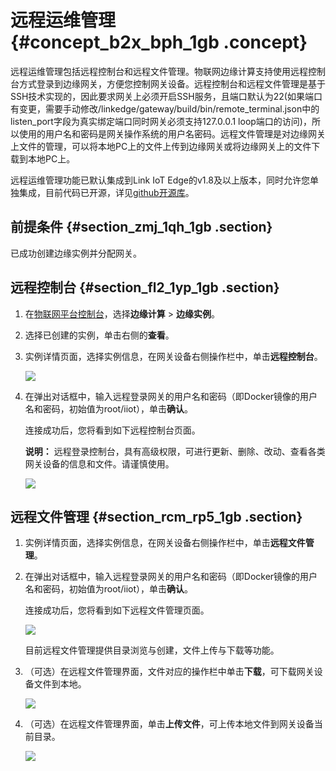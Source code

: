 # 远程运维管理 {#concept_b2x_bph_1gb .concept}

远程运维管理包括远程控制台和远程文件管理。物联网边缘计算支持使用远程控制台方式登录到边缘网关，方便您控制网关设备。远程控制台和远程文件管理是基于SSH技术实现的，因此要求网关上必须开启SSH服务，且端口默认为22(如果端口有变更，需要手动修改/linkedge/gateway/build/bin/remote_terminal.json中的listen_port字段为真实绑定端口同时网关必须支持127.0.0.1 loop端口的访问)，所以使用的用户名和密码是网关操作系统的用户名密码。远程文件管理是对边缘网关上文件的管理，可以将本地PC上的文件上传到边缘网关或将边缘网关上的文件下载到本地PC上。

远程运维管理功能已默认集成到Link IoT Edge的v1.8及以上版本，同时允许您单独集成，目前代码已开源，详见[github开源库](https://github.com/alibaba/iot_remote_access/wiki)。

## 前提条件 {#section_zmj_1qh_1gb .section}

已成功创建边缘实例并分配网关。

## 远程控制台 {#section_fl2_1yp_1gb .section}

1.  在[物联网平台控制台](http://iot.console.aliyun.com/)，选择**边缘计算** \> **边缘实例**。
2.  选择已创建的实例，单击右侧的**查看**。
3.  实例详情页面，选择实例信息，在网关设备右侧操作栏中，单击**远程控制台**。

    ![](http://static-aliyun-doc.oss-cn-hangzhou.aliyuncs.com/assets/img/76886/154444437933850_zh-CN.png)

4.  在弹出对话框中，输入远程登录网关的用户名和密码（即Docker镜像的用户名和密码，初始值为root/iiot），单击**确认**。

    连接成功后，您将看到如下远程控制台页面。

    **说明：** 远程登录控制台，具有高级权限，可进行更新、删除、改动、查看各类网关设备的信息和文件。请谨慎使用。

    ![](http://static-aliyun-doc.oss-cn-hangzhou.aliyuncs.com/assets/img/76886/154444437933852_zh-CN.png)


## 远程文件管理 {#section_rcm_rp5_1gb .section}

1.  实例详情页面，选择实例信息，在网关设备右侧操作栏中，单击**远程文件管理**。
2.  在弹出对话框中，输入远程登录网关的用户名和密码（即Docker镜像的用户名和密码，初始值为root/iiot），单击**确认**。

    连接成功后，您将看到如下远程文件管理页面。

    ![](http://static-aliyun-doc.oss-cn-hangzhou.aliyuncs.com/assets/img/76886/154444437933851_zh-CN.png)

    目前远程文件管理提供目录浏览与创建，文件上传与下载等功能。

3.  （可选）在远程文件管理界面，文件对应的操作栏中单击**下载**，可下载网关设备文件到本地。

    ![](http://static-aliyun-doc.oss-cn-hangzhou.aliyuncs.com/assets/img/76886/154444438033862_zh-CN.png)

4.  （可选）在远程文件管理界面，单击**上传文件**，可上传本地文件到网关设备当前目录。

    ![](http://static-aliyun-doc.oss-cn-hangzhou.aliyuncs.com/assets/img/76886/154444438033863_zh-CN.png)



